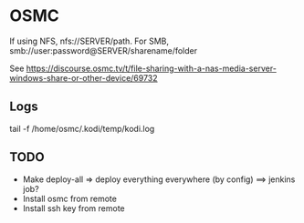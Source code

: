 # OSMC

If using NFS, nfs://SERVER/path.
For SMB, smb://user:password@SERVER/sharename/folder

See https://discourse.osmc.tv/t/file-sharing-with-a-nas-media-server-windows-share-or-other-device/69732

## Logs

tail -f /home/osmc/.kodi/temp/kodi.log

## TODO

- Make deploy-all => deploy everything everywhere (by config) ==> jenkins job?
- Install osmc from remote
- Install ssh key from remote
